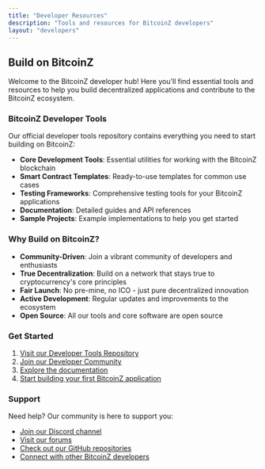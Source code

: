 ```yaml
---
title: "Developer Resources"
description: "Tools and resources for BitcoinZ developers"
layout: "developers"
---
```


## Build on BitcoinZ

Welcome to the BitcoinZ developer hub! Here you'll find essential tools and resources to help you build decentralized applications and contribute to the BitcoinZ ecosystem.

### BitcoinZ Developer Tools

Our official developer tools repository contains everything you need to start building on BitcoinZ:

- **Core Development Tools**: Essential utilities for working with the BitcoinZ blockchain
- **Smart Contract Templates**: Ready-to-use templates for common use cases
- **Testing Frameworks**: Comprehensive testing tools for your BitcoinZ applications
- **Documentation**: Detailed guides and API references
- **Sample Projects**: Example implementations to help you get started

### Why Build on BitcoinZ?

- **Community-Driven**: Join a vibrant community of developers and enthusiasts
- **True Decentralization**: Build on a network that stays true to cryptocurrency's core principles
- **Fair Launch**: No pre-mine, no ICO - just pure decentralized innovation
- **Active Development**: Regular updates and improvements to the ecosystem
- **Open Source**: All our tools and core software are open source

### Get Started

1. [Visit our Developer Tools Repository](https://github.com/bitcoinz-dev-tools)
2. [Join our Developer Community](https://discord.gg/bitcoinz)
3. [Explore the documentation](https://docs.btcz.rocks)
4. [Start building your first BitcoinZ application](https://github.com/bitcoinz-dev-tools/getting-started)

### Support

Need help? Our community is here to support you:

- [Join our Discord channel](https://discord.gg/bitcoinz)
- [Visit our forums](https://forum.btcz.rocks)
- [Check out our GitHub repositories](https://github.com/bitcoinz-dev-tools)
- [Connect with other BitcoinZ developers](https://t.me/BTCZDevs)
